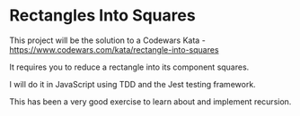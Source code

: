 # Rectangles Into Squares

This project will be the solution to a Codewars Kata - https://www.codewars.com/kata/rectangle-into-squares

It requires you to reduce a rectangle into its component squares.

I will do it in JavaScript using TDD and the Jest testing framework.

This has been a very good exercise to learn about and implement recursion.